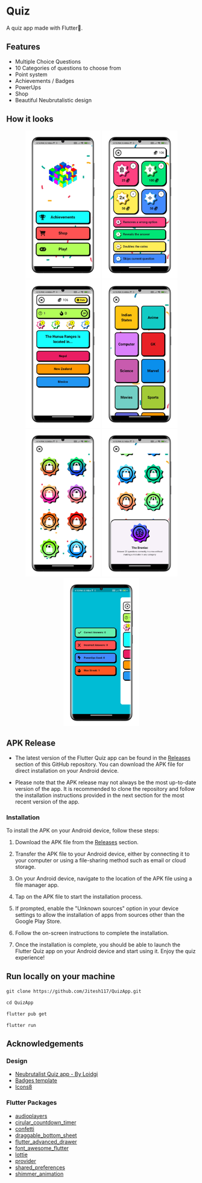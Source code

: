 # Quiz 

A quiz app made with Flutter💙.

## Features
- Multiple Choice Questions
- 10 Categories of questions to choose from
- Point system
- Achievements / Badges
- PowerUps 
- Shop
- Beautiful Neubrutalistic design

## How it looks
<p align = "center">
<img width = 200 src = "./screenshots/0.png">
<img width = 200 src = "./screenshots/1.png">
<img width = 200 src = "./screenshots/2.png">
<img width = 200 src = "./screenshots/3.png">
<img width = 200 src = "./screenshots/4.png">
<img width = 200 src = "./screenshots/5.png">
<img width = 200 src = "./screenshots/6.png">
</p>

## APK Release
- The latest version of the Flutter Quiz app can be found in the [Releases](https://github.com/jitesh117/QuizApp/releases) section of this GitHub repository. You can download the APK file for direct installation on your Android device.

- Please note that the APK release may not always be the most up-to-date version of the app. It is recommended to clone the repository and follow the installation instructions provided in the next section for the most recent version of the app.

### Installation
To install the APK on your Android device, follow these steps:

1. Download the APK file from the [Releases](https://github.com/jitesh117/QuizApp/releases) section.

1. Transfer the APK file to your Android device, either by connecting it to your computer or using a file-sharing method such as email or cloud storage.

1. On your Android device, navigate to the location of the APK file using a file manager app.

1. Tap on the APK file to start the installation process.

1. If prompted, enable the "Unknown sources" option in your device settings to allow the installation of apps from sources other than the Google Play Store.

1. Follow the on-screen instructions to complete the installation.

1. Once the installation is complete, you should be able to launch the Flutter Quiz app on your Android device and start using it. Enjoy the quiz experience!

## Run locally on your machine
```shell
git clone https://github.com/Jitesh117/QuizApp.git
```

```shell
cd QuizApp
```

```shell
flutter pub get
``` 

```shell
flutter run
```

## Acknowledgements
### Design 
- [Neubrutalist Quiz app - By Loidgi](https://www.figma.com/community/file/1145433435196546360)
- [Badges template](https://www.figma.com/community/file/1211091867838084867)
- [Icons8](https://icons8.com/)
### Flutter Packages
- [audioplayers](https://pub.dev/packages/audioplayers)
- [cirular_countdown_timer](https://pub.dev/packages/circular_countdown_timer)
- [confetti](https://pub.dev/packages/confetti)
- [draggable_bottom_sheet](https://pub.dev/packages/draggable_bottom_sheet)
- [flutter_advanced_drawer](https://pub.dev/packages/flutter_advanced_drawer)
- [font_awesome_flutter](https://pub.dev/packages/font_awesome_flutter)
- [lottie](https://pub.dev/packages/lottie)
- [provider](https://pub.dev/packages/provider)
- [shared_preferences](https://pub.dev/packages/shared_preferences)
- [shimmer_animation](https://pub.dev/packages/shimmer_animation)
